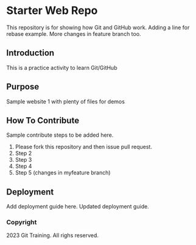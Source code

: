# Starter Web Repo

This repository is for showing how Git and GitHub work. Adding a line for rebase example. More changes in feature branch too.

## Introduction

This is a practice activity to learn Git/GitHub

## Purpose

Sample website 1 with plenty of files for demos

## How To Contribute

Sample contribute steps to be added here.
1. Please fork this repository and then issue pull request.
2. Step 2 
3. Step 3
4. Step 4
5. Step 5 (changes in myfeature branch)

## Deployment

Add deployment guide here. Updated deployment guide.

### Copyright

2023 Git Training. All righs reserved.
